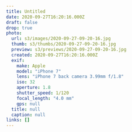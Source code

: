 ```yaml
---
title: Untitled
date: 2020-09-27T16:20:16.000Z
draft: false
drop: true
photo:
  url: s3/images/2020-09-27-09-20-16.jpg
  thumb: s3/thumbs/2020-09-27-09-20-16.jpg
  preview: s3/previews/2020-09-27-09-20-16.jpg
  created: 2020-09-27T16:20:16.000Z
  exif:
    make: Apple
    model: "iPhone 7"
    lens: "iPhone 7 back camera 3.99mm f/1.8"
    iso: 32
    aperture: 1.8
    shutter_speed: 1/120
    focal_length: "4.0 mm"
    gps: null
  title: null
  caption: null
links: []
---
```

